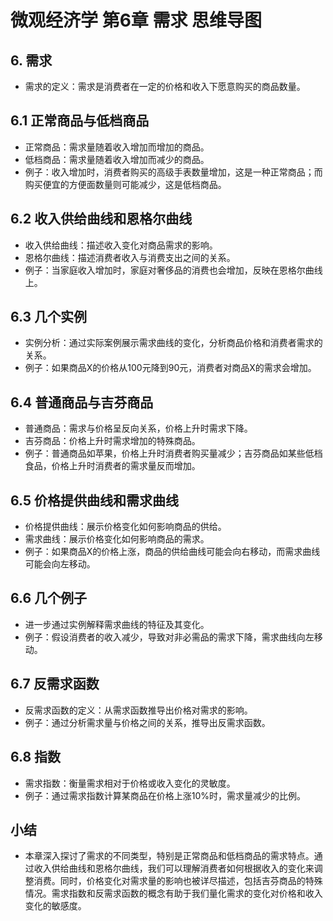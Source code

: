 # 微观经济学 第6章 需求 思维导图

## 6. 需求
  - 需求的定义：需求是消费者在一定的价格和收入下愿意购买的商品数量。

## 6.1 正常商品与低档商品
  - 正常商品：需求量随着收入增加而增加的商品。
  - 低档商品：需求量随着收入增加而减少的商品。
  - 例子：收入增加时，消费者购买的高级手表数量增加，这是一种正常商品；而购买便宜的方便面数量则可能减少，这是低档商品。

## 6.2 收入供给曲线和恩格尔曲线
  - 收入供给曲线：描述收入变化对商品需求的影响。
  - 恩格尔曲线：描述消费者收入与消费支出之间的关系。
  - 例子：当家庭收入增加时，家庭对奢侈品的消费也会增加，反映在恩格尔曲线上。

## 6.3 几个实例
  - 实例分析：通过实际案例展示需求曲线的变化，分析商品价格和消费者需求的关系。
  - 例子：如果商品X的价格从100元降到90元，消费者对商品X的需求会增加。

## 6.4 普通商品与吉芬商品
  - 普通商品：需求与价格呈反向关系，价格上升时需求下降。
  - 吉芬商品：价格上升时需求增加的特殊商品。
  - 例子：普通商品如苹果，价格上升时消费者购买量减少；吉芬商品如某些低档食品，价格上升时消费者的需求量反而增加。

## 6.5 价格提供曲线和需求曲线
  - 价格提供曲线：展示价格变化如何影响商品的供给。
  - 需求曲线：展示价格变化如何影响商品的需求。
  - 例子：如果商品X的价格上涨，商品的供给曲线可能会向右移动，而需求曲线可能会向左移动。

## 6.6 几个例子
  - 进一步通过实例解释需求曲线的特征及其变化。
  - 例子：假设消费者的收入减少，导致对非必需品的需求下降，需求曲线向左移动。

## 6.7 反需求函数
  - 反需求函数的定义：从需求函数推导出价格对需求的影响。
  - 例子：通过分析需求量与价格之间的关系，推导出反需求函数。

## 6.8 指数
  - 需求指数：衡量需求相对于价格或收入变化的灵敏度。
  - 例子：通过需求指数计算某商品在价格上涨10%时，需求量减少的比例。

## 小结
  - 本章深入探讨了需求的不同类型，特别是正常商品和低档商品的需求特点。通过收入供给曲线和恩格尔曲线，我们可以理解消费者如何根据收入的变化来调整消费。同时，价格变化对需求量的影响也被详尽描述，包括吉芬商品的特殊情况。需求指数和反需求函数的概念有助于我们量化需求的变化对价格和收入变化的敏感度。
